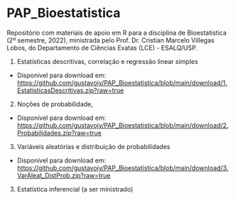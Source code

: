 # PAP_Bioestatistica
 
Repositório com materiais de apoio em R para a disciplina de Bioestatística (2º semestre, 2022), ministrada pelo Prof. Dr. Cristian Marcelo Villegas Lobos, do Departamento de Ciências Exatas (LCE) - ESALQ/USP.

1. Estatísticas descritivas, correlação e regressão linear simples
 - Disponível para download em: https://github.com/gustavojy/PAP_Bioestatistica/blob/main/download/1.EstatisticasDescritivas.zip?raw=true

2. Noções de probabilidade, 
 - Disponível para download em: https://github.com/gustavojy/PAP_Bioestatistica/blob/main/download/2.Probabilidades.zip?raw=true

3. Variáveis aleatórias e distribuição de probabilidades
- Disponível para download em: https://github.com/gustavojy/PAP_Bioestatistica/blob/main/download/3.VarAleat_DistProb.zip?raw=true

3. Estatística inferencial (a ser ministrado)
